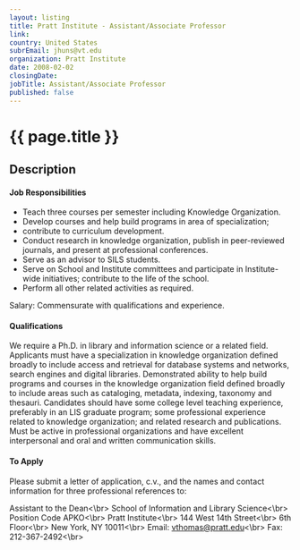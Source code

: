 ```yaml
---
layout: listing
title: Pratt Institute - Assistant/Associate Professor
link:
country: United States
subrEmail: jhuns@vt.edu
organization: Pratt Institute 
date: 2008-02-02
closingDate: 
jobTitle: Assistant/Associate Professor
published: false
---
```



# {{ page.title }}

## Description











<h4>Job Responsibilities</h4>
<ul>
<li>Teach three courses per semester including Knowledge Organization.</li>
<li>Develop courses and help build programs in area of specialization;</li>
<li>contribute to curriculum development.</li>
<li>Conduct research in knowledge organization, publish in peer-reviewed journals, and present at professional conferences.</li>
<li>Serve as an advisor to SILS students.</li>
<li>Serve on School and Institute committees and participate in Institute-wide initiatives; contribute to the life of the school.</li>
<li>Perform all other related activities as required.</li>
</ul>

<p>Salary: Commensurate with qualifications and experience.</p>

<h4>Qualifications</h4>
<p>We require a Ph.D. in library and information science or a related field. Applicants must have a specialization in knowledge organization defined broadly to include access and retrieval for database systems and networks, search engines and digital libraries.  Demonstrated ability to help build programs and courses in the knowledge organization field defined broadly to include areas such as cataloging, metadata, indexing, taxonomy and thesauri. Candidates should have some college level teaching experience, preferably in an LIS graduate program; some professional experience related to knowledge organization; and related research and publications. Must be active in professional organizations and have excellent interpersonal and oral and written communication skills.</p>

<h4>To Apply</h4>
<p>Please submit a letter of application, c.v., and the names and contact information for three professional references to:</p>

Assistant to the Dean<\\br>
School of Information and Library Science<\\br>
Position Code APKO<\\br>
Pratt Institute<\\br>
144 West 14th Street<\\br>
6th Floor<\\br>
New York, NY 10011<\\br>
Email: vthomas@pratt.edu<\\br>
Fax: 212-367-2492<\\br>

